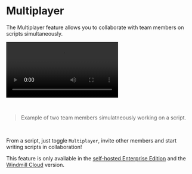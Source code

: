 # Multiplayer

The Multiplayer feature allows you to collaborate with team members on scripts simultaneously.

<video
    className="border-2 rounded-xl object-cover w-full h-full dark:border-gray-800"
    autoPlay
    controls
    id="main-video"
    src="/videos/multiplayer.mp4"
/>

<br/>

> Example of two team members simulatneously working on a script.

<br/>

From a script, just toggle `Multiplayer`, invite other members and start writing scripts in collaboration!

This feature is only available in the [self-hosted Enterprise Edition](../../misc/7_plans_details/index.mdx) and the [Windmill Cloud](../../getting_started/00_how_to_use_windmill/index.mdx#use-windmill-cloud) version.
